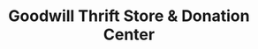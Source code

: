 ---
title: "Goodwill Thrift Store & Donation Center"
url: /midwest-city/goodwill-thrift-store-und-donation-center/
shop: Gebrauchtwaren
---